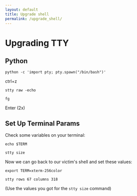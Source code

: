 ```yaml
---
layout: default
title: Upgrade shell
permalink: /upgrade_shell/
---
```


# Upgrading TTY

## Python

```
python -c 'import pty; pty.spawn("/bin/bash")'
```
ctrl+z
```
stty raw -echo
```
```
fg
```
Enter (2x)

## Set Up Terminal Params

Check some variables on your terminal:
```
echo $TERM
```
```
stty size
```

Now we can go back to our victim's shell and set these values:
```
export TERM=xterm-256color
```
```
stty rows 67 columns 318
```
(Use the values you got for the `stty size` command)
